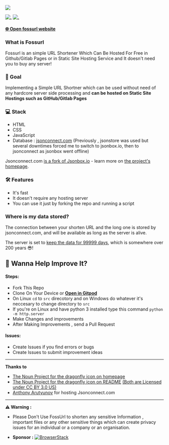 ![](./static/banner_2.png)

[![.](https://img.shields.io/badge/PRs-welcome-brightgreen.svg?style=flat-square)](http://makeapullrequest.com)
[![.](https://img.shields.io/badge/first--timers--only-friendly-blue.svg?style=flat-square)](https://www.firsttimersonly.com/)

#### [🌐 Open fossurl website](https://palashbauri.in/fossurl)


### What is Fossurl

Fossurl is an simple URL Shortener Which Can Be Hosted For Free in Github/Gitlab Pages or in Static Site Hosting Service and It doesn't need you to buy any server!


### 🎯 Goal
Implementing a Simple URL Shortner which can be used without need of any hardcore server side processing and **can be hosted on Static Site Hostings such as GitHub/Gitlab Pages**

### 💻 Stack
* HTML
* CSS
* JavaScript
* Database : [jsonconnect.com](https://jsonconnect.com/)
(Previously , jsonstore was used but several downtimes forced me to switch to jsonbox.io, then to jsonconnect as jsonbox went offline)

Jsonconnect.com [is a fork of Jsonbox.io](https://github.com/bauripalash/fossurl/issues/29) - learn more on [the project's homepage](https://github.com/jsonconnect/jsonconnect).


### 🛠️ Features
* It's fast
* It doesn't require any hosting server
* You can use it just by forking the repo and running a script

### Where is my data stored?

The connection between your shorten URL and the long one is stored by jsonconnect.com, and will be available as long as the server is alive. 

The server is set to [keep the data for 99999 days](https://github.com/jsonconnect/jsonconnect/issues/2#issuecomment-825011113), which is somewhere over 200 years 😎!

## 👻 Wanna Help Improve It?
#### Steps:
* Fork This Repo
* Clone On Your Device or [**Open in Gitpod**](https://gitpod.io/#https://github.com/bauripalash/fossurl)
* On Linux `cd` to `src` direcotory and on Windows do whatever it's neccesary to change directory to `src`
* If you're on Linux and have python 3 installed type this command `python -m http.server`
* Make Changes and improvements
* After Making Improvements , send a Pull Request
#### Issues:
* Create Issues if you find errors or bugs
* Create Issues to submit improvement ideas

---
**Thanks to**

* [The Noun Project for the dragonfly icon on homepage](https://thenounproject.com/search/?q=dragonfly&i=2415046)
* [The Noun Project for the dragonfly icon on README](https://thenounproject.com/search/?q=dragonfly&i=1451640) [(Both are Licensed under CC BY 3.0 US)](https://creativecommons.org/licenses/by/3.0/us/)
* [Anthony Arutyunov](https://github.com/AnthonyArutyunov) for hosting Jsonconnect.com

---
**⚠ Warning :**

* Please Don't Use FossUrl to shorten any sensitive Information , important files or any other sensitive things which can create privacy issues for an individual or a company or an organisation.

* **Sponsor :** 
[![BrowserStack](./static/browserstack.svg)](https://browserstack.com)

